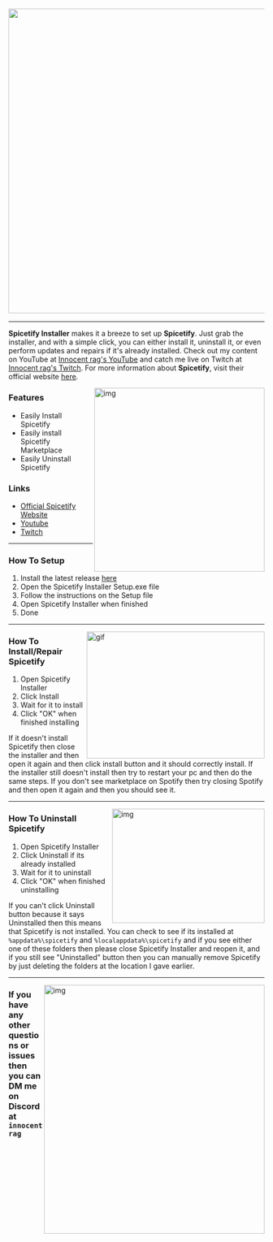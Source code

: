 <h3 align="center"><a href="https://spicetify.app/"><img src="https://i.imgur.com/iwcLITQ.png" width="600px"></a></h3>


---

**Spicetify Installer** makes it a breeze to set up **Spicetify**. Just grab the installer, and with a simple click, you can either install it, uninstall it, or even perform updates and repairs if it's already installed. Check out my content on YouTube at [Innocent rag's YouTube](https://www.youtube.com/@innocentrag) and catch me live on Twitch at [Innocent rag's Twitch](https://www.twitch.tv/innocentrag). For more information about **Spicetify**, visit their official website [here](https://spicetify.app/).

<img src="https://i.imgur.com/DhDZSZR.png" alt="img" align="right" width="335px" height="362px">

### Features

- Easily Install Spicetify
- Easily install Spicetify Marketplace
- Easily Uninstall Spicetify

### Links

- [Official Spicetify Website](https://spicetify.app)
- [Youtube](https://www.youtube.com/@innocentrag)
- [Twitch](https://www.twitch.tv/innocentrag)

---

### How To Setup
1. Install the latest release [here](https://github.com/innocentrag/Spicetify-Installer/releases/latest)
2. Open the Spicetify Installer Setup.exe file
3. Follow the instructions on the Setup file
4. Open Spicetify Installer when finished
5. Done

---

<img src="https://i.imgur.com/OayuETJ.gif" alt="gif" align="right" width="350px" height="250px">

### How To Install/Repair Spicetify
1. Open Spicetify Installer
2. Click Install
3. Wait for it to install
4. Click "OK" when finished installing

If it doesn't install Spicetify then close the installer and then open it again and then click install button and it should correctly install.
If the installer still doesn't install then try to restart your pc and then do the same steps.
If you don't see marketplace on Spotify then try closing Spotify and then open it again and then you should see it.

---

<img src="https://i.imgur.com/cIh7Cah.gif" alt="img" align="right" width="300px" height="225px">

### How To Uninstall Spicetify
1. Open Spicetify Installer
2. Click Uninstall if its already installed
3. Wait for it to uninstall
4. Click "OK" when finished uninstalling

If you can't click Uninstall button because it says Uninstalled then this means that Spicetify is not installed.
You can check to see if its installed at `%appdata%\spicetify` and `%localappdata%\spicetify` and if you see either one of these folders then please close Spicetify Installer and reopen it, and if you still see "Uninstalled" button then you can manually remove Spicetify by just deleting the folders at the location I gave earlier.

---

<img src="https://i.imgur.com/rTlAw95.png" alt="img" align="right" width="434px" height="490px">

### If you have any other questions or issues then you can DM me on Discord at `innocentrag`
